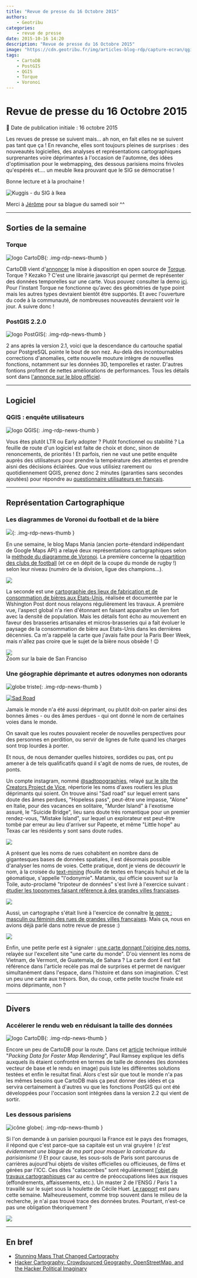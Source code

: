 ```yaml
---
title: "Revue de presse du 16 Octobre 2015"
authors:
    - Geotribu
categories:
    - revue de presse
date: 2015-10-16 14:20
description: "Revue de presse du 16 Octobre 2015"
image: "https://cdn.geotribu.fr/img/articles-blog-rdp/capture-ecran/qgis2web_plugin.png"
tags:
    - CartoDB
    - PostGIS
    - QGIS
    - Torque
    - Voronoi
---
```


# Revue de presse du 16 Octobre 2015

:calendar: Date de publication initiale : 16 octobre 2015

Les revues de presse se suivent mais... ah non, en fait elles ne se suivent pas tant que ça ! En revanche, elles sont toujours pleines de surprises : des nouveautés logicielles, des analyses et représentations cartographiques surprenantes voire déprimantes à l'occasion de l'automne, des idées d'optimisation pour le webmapping, des dessous parisiens moins frivoles qu'espérés et.... un meuble Ikea prouvant que le SIG se démocratise !

Bonne lecture et à la prochaine !

![Kuggis - du SIG à Ikea](https://cdn.geotribu.fr/img/articles-blog-rdp/divers/kuggis.jpg)

Merci à [Jérôme](https://twitter.com/jdesboeufs) pour sa blague du samedi soir ^^

----

## Sorties de la semaine

### Torque

![logo CartoDB](https://cdn.geotribu.fr/img/logos-icones/entreprises_association/cartodb.png){: .img-rdp-news-thumb }

CartoDB vient d'[annoncer](http://blog.cartodb.com/torque-public/) la mise à disposition en open source de [Torque](https://github.com/CartoDB/torque). Torque ? Kezako ? C'est une librairie javascript qui permet de représenter des données temporelles sur une carte. Vous pouvez consulter la demo [ici](http://cartodb.github.io/torque/). Pour l'instant Torque ne fonctionne qu'avec des géométries de type point mais les autres types devraient bientôt être supportés. Et avec l'ouverture du code à la communauté, de nombreuses nouveautés devraient voir le jour. A suivre donc !

### PostGIS 2.2.0

![logo PostGIS](https://cdn.geotribu.fr/img/logos-icones/logiciels_librairies/postgis.png "logo PostGIS"){: .img-rdp-news-thumb }

2 ans après la version 2.1, voici que la descendance du cartouche spatial pour PostgreSQL pointe le bout de son nez. Au-delà des incontournables corrections d'anomalies, cette nouvelle mouture intègre de nouvelles fonctions, notamment sur les données 3D, temporelles et raster. D'autres fontions profitent de nettes améliorations de performances. Tous les détails sont dans [l'annonce sur le blog officiel](http://postgis.net/2015/10/07/postgis-2.2.0).

----

## Logiciel

### QGIS : enquête utilisateurs

![logo QGIS](https://cdn.geotribu.fr/img/logos-icones/logiciels_librairies/qgis.png "logo QGIS"){: .img-rdp-news-thumb }

Vous êtes plutôt LTR ou Early adopter ? Plutôt fonctionnel ou stabilité ? La feuille de route d'un logiciel est faite de choix et donc, sinon de renoncements, de priorités ! Et parfois, rien ne vaut une petite enquête auprès des utilisateurs pour prendre la température des attentes et prendre aisni des décisions éclairées. Que vous utilisiez rarement ou quotidiennement QGIS, prenez donc 2 minutes (garanties sans secondes ajoutées) pour répondre au [questionnaire utilisateurs en français](http://blog.qgis.org/2015/10/15/take-the-qgis-user-survey-in-french/).

----

## Représentation Cartographique

### Les diagrammes de Voronoi du football et de la bière

![](https://cdn.geotribu.fr/img/logos-icones/divers/voronoi.png){: .img-rdp-news-thumb }

En une semaine, le blog Maps Mania (ancien porte-étendard indépendant de Google Maps API) a relayé deux représentations cartographiques selon la [méthode du diagramme de Voronoi](https://fr.wikipedia.org/wiki/Diagramme_de_Vorono%C3%AF). La première concerne la [répartition des clubs de football](http://googlemapsmania.blogspot.fr/2015/10/the-worldwide-voronoi-football-map.html) (et ce en dépit de la coupe du monde de rugby !) selon leur niveau (numéro de la division, ligue des champions...).

![](https://cdn.geotribu.fr/img/articles-blog-rdp/capture-ecran/voronoiMap_football.PNG)

La seconde est une [cartographie des lieux de fabrication et de consommation de bières aux Etats-Unis](http://googlemapsmania.blogspot.fr/2015/10/the-beer-voronoi-map.html), réalisée et documentée par le Wshington Post dont nous relayons régulièrement les travaux. A première vue, l'aspect global n'a rien d'étonnant en faisant apparaître un lien fort avec la densité de population. Mais les détails font écho au mouvement en faveur des brasseries artisanales et micros-brasseries qui a fait évoluer le paysage de la consommation de bière aux Etats-Unis dans les dernières décennies. Ca m'a rappelé la carte que j'avais faite pour la Paris Beer Week, mais n'allez pas croire que le sujet de la bière nous obsède ! :wink:

![](https://cdn.geotribu.fr/img/articles-blog-rdp/capture-ecran/voronoiMap_USbeers_SanFrancisco.png)  
Zoom sur la baie de San Franciso

### Une géographie déprimante et autres odonymes non odorants

![globe triste](https://cdn.geotribu.fr/img/logos-icones/triste.png){: .img-rdp-news-thumb }

[![Sad Road](https://cdn.geotribu.fr/img/vice_sad_road.jpg)](https://thecreatorsproject.vice.com/fr/blog/a-tour-of-the-most-depressingly-named-places-in-the-world)

Jamais le monde n'a été aussi déprimant, ou plutôt doit-on parler ainsi des bonnes âmes - ou des âmes perdues - qui ont donné le nom de certaines voies dans le monde.

On savait que les routes pouvaient receler de nouvelles perspectives pour des personnes en perdition, ou servir de lignes de fuite quand les charges sont trop lourdes à porter.

Et nous, de nous demander quelles histoires, sordides ou pas, ont pu amener à de tels qualificatifs quand il s'agit de noms de rues, de routes, de ponts.

Un compte instagram, nommé [@sadtopographies](http://instagram.com/sadtopographies/), relayé [sur le site the Creators Project de Vice](http://thecreatorsproject.vice.com/fr/blog/a-tour-of-the-most-depressingly-named-places-in-the-world), répertorie les noms d'axes routiers les plus déprimants qui soient. On trouve ainsi "Sad road" sur lequel errent sans doute des âmes perdues, "Hopeless pass", peut-être une impasse, "Alone" en Italie, pour des vacances en solitaire, "Murder Island" à l'exotisme assuré, le "Suicide Bridge", lieu sans doute très romantique pour un premier rendez-vous, "Mistake Island", sur lequel un explorateur est peut-être tombé par erreur au lieu d'arriver sur Papeete, et même "Little hope" au Texas car les résidents y sont sans doute rudes.

[![](https://cdn.geotribu.fr/img/articles-blog-rdp/divers/odonymes.png)](http://www.datamix.fr/2015/06/odonymie-des-villes-francaises/)

A présent que les noms de rues cohabitent en nombre dans de gigantesques bases de données spatiales, il est désormais possible d'analyser les noms de voies. Cette pratique, dont je viens de découvrir le nom, à la croisée du [text-mining](https://fr.wikipedia.org/wiki/Fouille_de_textes) (fouille de textes en français huhu) et de la géomatique, s'appelle "l'odonymie". Matamix, qui officie souvent sur la Toile, auto-proclamé "tripoteur de données" s'est livré à l'exercice suivant : [étudier les toponymes faisant référence à des grandes villes françaises](http://www.datamix.fr/2015/06/odonymie-des-villes-francaises/).

[![](https://cdn.geotribu.fr/img/articles-blog-rdp/divers/genre_paris.png)](http://rue89.nouvelobs.com/rue69/2014/12/17/genre-noms-rues-sans-surprise-ville-est-bleue-256610)

Aussi, un cartographe s'était livré à l'exercice de connaître [le genre : masculin ou féminin des rues de grandes villes françaises](http://rue89.nouvelobs.com/rue69/2014/12/17/genre-noms-rues-sans-surprise-ville-est-bleue-256610). Mais ça, nous en avions déjà parlé dans notre revue de presse :)

[![](https://cdn.geotribu.fr/img/articles-blog-rdp/divers/asie-vrai-noms.jpg)](http://www.unecartedumonde.fr/2012/05/la-carte-du-monde-des-vrais-noms/)

Enfin, une petite perle est à signaler : [une carte donnant l'oirigine des noms](http://www.unecartedumonde.fr/2012/05/la-carte-du-monde-des-vrais-noms/), relayée sur l'excellent site "une carte du monde". D'où viennent les noms de Vietnam, de Vermont, de Guatemala, de Sahara ? La carte dont il est fait référence dans l'article recèle pas mal de surprises et permet de naviguer simultanément dans l'espace, dans l'histoire et dans son imagination. C'est un peu une carte aux trésors. Bon, du coup, cette petite touche finale est moins déprimante, non ?

----

## Divers

### Accélerer le rendu web en réduisant la taille des données

![logo CartoDB](https://cdn.geotribu.fr/img/logos-icones/entreprises_association/cartodb.png){: .img-rdp-news-thumb }

Encore un peu de CartoDB pour la route. Dans cet [article](http://blog.cartodb.com/smaller-faster/) technique intitulé "*Packing Data for Faster Map Rendering*", Paul Ramsey explique les défis auxquels ils étaient confrontré en termes de taille de données (les données vecteur de base et le rendu en image) puis liste les différentes solutions testées et enfin le resultat final. Alors c'est sûr que tout le monde n'a pas les mêmes besoins que CartoDB mais ça peut donner des idées et ça servira certainement à d'autres vu que les fonctions PostGIS qui ont été développées pour l'occasion sont intégrées dans la version 2.2 qui vient de sortir.

### Les dessous parisiens

![icône globe](https://cdn.geotribu.fr/img/internal/icons-rdp-news/world.png "icône globe"){: .img-rdp-news-thumb }

Si l'on demande à un parisien pourquoi la France est le pays des fromages, il répond que c'est parce-que sa capitale est un vrai gruyère ! *(c'est évidemment une blague de ma part pour moquer la caricature du parisianisme !)* Et pour cause, les sous-sols de Paris sont parcourus de carrières aujourd'hui objets de visites officielles ou officieuses, de films et gérées par l'ICC. Ces dites "catacombes" sont régulièrement [l'objet de travaux cartographiques](http://www.explographies.com/) car au centre de préoccupations liées aux risques (effondrements, affaissements, etc.). Un master 2 de l'ENSG / Paris 1 a travaillé sur le sujet sous la houlette de Cécile Huet. [Le rapport](http://www.ensg.eu/Cartographie-sous-Paris) est paru cette semaine. Malheureusement, comme trop souvent dans le milieu de la recherche, je n'ai pas trouvé trace des données brutes. Pourtant, n'est-ce pas une obligation théoriquement ?

![](https://cdn.geotribu.fr/img/articles-blog-rdp/divers/SouSolParis.png)

----

## En bref

- [Stunning Maps That Changed Cartography](http://www.wired.com/2015/10/8-stunning-maps-changed-cartography/)
- [Hacker Cartography: Crowdsourced Geography, OpenStreetMap, and the Hacker Political Imaginary](http://acme-journal.org/index.php/acme/article/view/1237)
